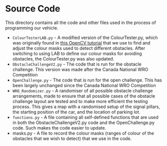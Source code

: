 # Source Code
This directory contains all the code and other files used in the process of programming our vehicle. 

- `ColourTesterLAB.py` - A modified version of the ColourTester.py, which was originally found in [this OpenCV tutorial](https://docs.opencv.org/3.4/da/d97/tutorial_threshold_inRange.html) that we use to find and adjust the colour masks used to detect different obstacles. After switching to using LAB to define our colour masks for avoiding obstacles, the ColourTester.py was also updated.
- `ObstacleChallengeV2.py` - The code that is run for the obstacle challenge. This version was made after the Canada National WRO Competition
- `OpenChallenge.py` - The code that is run for the open challenge. This has been largely unchanged since the Canada National WRO Competition
- `WRO_Randomizer.py` - A randomiser of all possible obstacle challenge arrangements, made to ensure that all possible cases of the obstacle challenge layout are tested and to make more efficient the testing process. This gives a map with a randomised setup of the signal pillars, the starting position of the car, and the location of parking lot.
- `functions.py` - A file containing all self-defined functions that are used in both the ObstacleChallengeV2.py code and the OpenChallenge.py code. Such makes the code easier to update.
- masks.py - A file to record the colour masks (ranges of colour of the obstacles that we wish to detect) that we use in the code.
